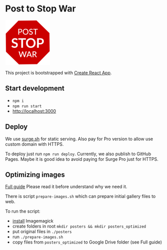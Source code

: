 # Post to Stop War

![alt text](./public/logo.svg)

This project is bootstrapped with [Create React App](https://github.com/facebook/create-react-app).

## Start development
- `npm i`
- `npm run start`
- <http://localhost:3000>

## Deploy

We use [surge.sh](https://surge.sh/) for static serving. Also pay for Pro version to allow use custom domain with HTTPS.

To deploy just run `npm run deploy`. Currently, we also publish to GitHub Pages. Maybe it is good idea to avoid paying for Surge Pro just for HTTPS.

## Optimizing images 

[Full guide](https://www.notion.so/rudnitskih/Post-To-Stop-War-f69b2f47a8cc44329381099aacaf558a#b5e25867b93940ffa9897f2b9692c75a) 
Please read it before understand why we need it.

There is script `prepare-images.sh` which can prepare initial gallery files to web.

To run the script:

- [install](https://imagemagick.org/script/download.php) Imagemagick
- create folders in root `mkdir posters && mkdir posters_optimized`
- put original files in `./posters`
- run `./prepare-images.sh`
- copy files from `posters_optimized` to Google Drive folder (see Full guide)
